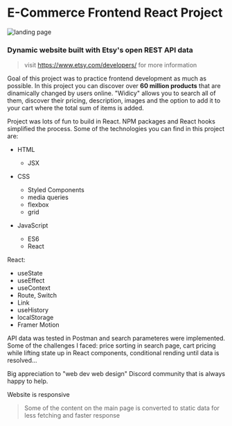 # E-Commerce Frontend React Project

![landing page](https://i.ibb.co/HgrgT7H/Screenshot-104.png)

### Dynamic website built with Etsy's open REST API data
> visit https://www.etsy.com/developers/ for more information

Goal of this project was to practice frontend development as much as possible.
In this project you can discover over **60 million products** that are dinamically 
changed by users online. "Widicy" allows you to search all of them, discover their
pricing, description, images and the option to add it to your cart where the total sum of items is added.

Project was lots of fun to build in React. 
NPM packages and React hooks simplified the process. 
Some of the technologies you can find in this project are: 
* HTML 
  - JSX
  
* CSS
  - Styled Components
  - media queries 
  - flexbox
  - grid
  
 * JavaScript
   - ES6
   - React
  
  React:
   - useState
   - useEffect
   - useContext
   - Route, Switch
   - Link
   - useHistory
   - localStorage
   - Framer Motion

API data was tested in Postman and search parameteres were implemented.
Some of the challenges I faced: price sorting in search page, cart pricing while lifting state up in React components,
conditional rending until data is resolved...

Big appreciation to "web dev web design" Discord community that is always happy to help. 

Website is responsive
> Some of the content on the main page is converted to static data for less fetching and faster response

